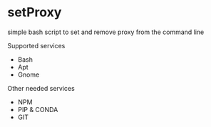 # setProxy
simple bash script to set and remove proxy from the command line

Supported services
* Bash
* Apt
* Gnome

Other needed services
* NPM
* PIP & CONDA
* GIT
